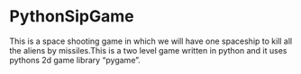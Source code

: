 # PythonSipGame
This is a space shooting game in which we will have one spaceship to kill all the aliens by missiles.This is a two level game written in python and it uses pythons 2d game library “pygame”.
